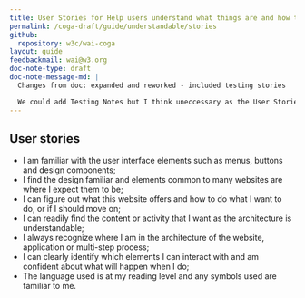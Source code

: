 ```yaml
---
title: User Stories for Help users understand what things are and how to use them
permalink: /coga-draft/guide/understandable/stories
github:
  repository: w3c/wai-coga
layout: guide
feedbackmail: wai@w3.org
doc-note-type: draft
doc-note-message-md: |
  Changes from doc: expanded and reworked - included testing stories

  We could add Testing Notes but I think uneccessary as the User Stories should make useful tests clear
---
```


## User stories

- I am familiar with the user interface elements such as menus, buttons and design components;
- I find the design familiar and elements common to many websites are where I expect them to be;
- I can figure out what this website offers and how to do what I want to do, or if I should move on;
- I can readily find the content or activity that I want as the architecture is understandable;
- I always recognize where I am in the architecture of the website, application or multi-step process;
- I can clearly identify which elements I can interact with and am confident about what will happen when I do;
- The language used is at my reading level and any symbols used are familiar to me.
